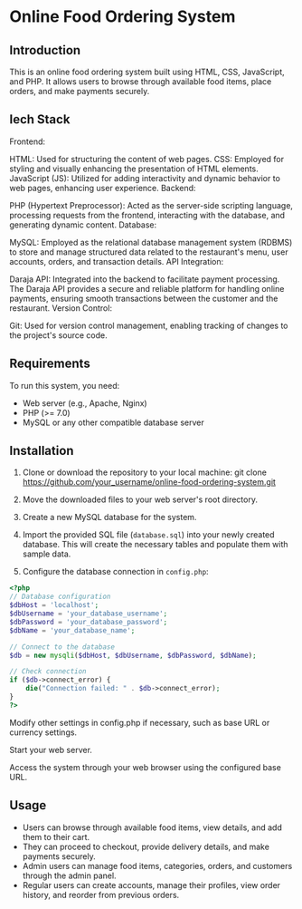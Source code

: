 # Online Food Ordering System

## Introduction

This is an online food ordering system built using HTML, CSS, JavaScript, and PHP. It allows users to browse through available food items, place orders, and make payments securely.

## Iech Stack

Frontend:

HTML: Used for structuring the content of web pages.
CSS: Employed for styling and visually enhancing the presentation of HTML elements.
JavaScript (JS): Utilized for adding interactivity and dynamic behavior to web pages, enhancing user experience.
Backend:

PHP (Hypertext Preprocessor): Acted as the server-side scripting language, processing requests from the frontend, interacting with the database, and generating dynamic content.
Database:

MySQL: Employed as the relational database management system (RDBMS) to store and manage structured data related to the restaurant's menu, user accounts, orders, and transaction details.
API Integration:

Daraja API: Integrated into the backend to facilitate payment processing. The Daraja API provides a secure and reliable platform for handling online payments, ensuring smooth transactions between the customer and the restaurant.
Version Control:

Git: Used for version control management, enabling tracking of changes to the project's source code.

## Requirements

To run this system, you need:

- Web server (e.g., Apache, Nginx)
- PHP (>= 7.0)
- MySQL or any other compatible database server

## Installation

1. Clone or download the repository to your local machine:
   git clone https://github.com/your_username/online-food-ordering-system.git

2. Move the downloaded files to your web server's root directory.

3. Create a new MySQL database for the system.

4. Import the provided SQL file (`database.sql`) into your newly created database. This will create the necessary tables and populate them with sample data.

5. Configure the database connection in `config.php`:

```php
<?php
// Database configuration
$dbHost = 'localhost';
$dbUsername = 'your_database_username';
$dbPassword = 'your_database_password';
$dbName = 'your_database_name';

// Connect to the database
$db = new mysqli($dbHost, $dbUsername, $dbPassword, $dbName);

// Check connection
if ($db->connect_error) {
    die("Connection failed: " . $db->connect_error);
}
?>
```

Modify other settings in config.php if necessary, such as base URL or currency settings.

Start your web server.

Access the system through your web browser using the configured base URL.

## Usage

- Users can browse through available food items, view details, and add them to their cart.
- They can proceed to checkout, provide delivery details, and make payments securely.
- Admin users can manage food items, categories, orders, and customers through the admin panel.
- Regular users can create accounts, manage their profiles, view order history, and reorder from previous orders.
